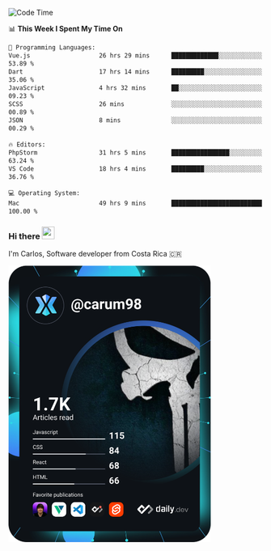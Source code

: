
<!--START_SECTION:waka-->
![Code Time](http://img.shields.io/badge/Code%20Time-9%2C927%20hrs%2015%20mins-blue)

📊 **This Week I Spent My Time On** 

```text
💬 Programming Languages: 
Vue.js                   26 hrs 29 mins      █████████████░░░░░░░░░░░░   53.89 % 
Dart                     17 hrs 14 mins      █████████░░░░░░░░░░░░░░░░   35.06 % 
JavaScript               4 hrs 32 mins       ██░░░░░░░░░░░░░░░░░░░░░░░   09.23 % 
SCSS                     26 mins             ░░░░░░░░░░░░░░░░░░░░░░░░░   00.89 % 
JSON                     8 mins              ░░░░░░░░░░░░░░░░░░░░░░░░░   00.29 % 

🔥 Editors: 
PhpStorm                 31 hrs 5 mins       ████████████████░░░░░░░░░   63.24 % 
VS Code                  18 hrs 4 mins       █████████░░░░░░░░░░░░░░░░   36.76 % 

💻 Operating System: 
Mac                      49 hrs 9 mins       █████████████████████████   100.00 % 
```


<!--END_SECTION:waka-->

### Hi there <img src="https://media.giphy.com/media/hvRJCLFzcasrR4ia7z/giphy.gif" width="25px" height="25px">

I'm Carlos, Software developer from Costa Rica 🇨🇷

<a href="https://app.daily.dev/carum98"><img src="https://github.com/carum98/carum98/blob/main/devcard.svg" width="400" alt="Carlos Umaña Acevedo's Dev Card"/></a>
